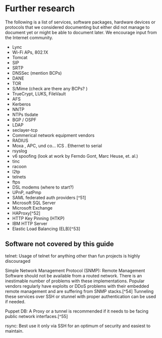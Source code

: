 Further research
================

The following is a list of services, software packages, hardware devices
or protocols that we considered documenting but either did not manage to
document yet or might be able to document later. We encourage input from
the Internet community.

  * Lync
  * Wi-Fi APs, 802.1X
  * Tomcat
  * SIP
  * SRTP
  * DNSSec (mention BCPs)
  * DANE
  * TOR
  * S/Mime (check are there any BCPs? )
  * TrueCrypt, LUKS, FileVault
  * AFS
  * Kerberos
  * NNTP
  * NTPs tlsdate
  * BGP / OSPF
  * LDAP
  * seclayer-tcp
  * Commerical network equipment vendors
  * RADIUS
  * Moxa , APC, und co... ICS . Ethernet to serial
  * rsyslog
  * v6 spoofing (look at work by Ferndo Gont, Marc Heuse, et. al.)
  * tinc
  * racoon
  * l2tp
  * telnets
  * ftps
  * DSL modems (where to start?)
  * UPnP, natPmp
  * SAML federated auth providers [^51]
  * Microsoft SQL Server
  * Microsoft Exchange
  * HAProxy[^52]
  * HTTP Key Pinning (HTKP)
  * IBM HTTP Server
  * Elastic Load Balancing (ELB)[^53]

Software not covered by this guide
----------------------------------

telnet: Usage of telnet for anything other than fun projects is highly
discouraged

Simple Network Management Protocol (SNMP): Remote Management Software
should not be available from a routed network. There is an inestimable
number of problems with these implementations. Popular vendors regularly
have exploits or DDoS problems with their embedded remote management and
are suffering from SNMP stacks.[^54] Tunneling these services over SSH
or stunnel with proper authentication can be used if needed.

Puppet DB: A Proxy or a tunnel is recommended if it needs to be facing
public network interfaces.[^55]

rsync: Best use it only via SSH for an optimum of security and easiest
to maintain.

